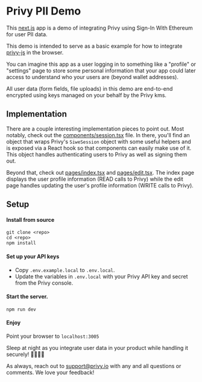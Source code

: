 # Privy PII Demo

This [next.js](https://nextjs.org) app is a demo of integrating Privy using Sign-In With Ethereum for user PII data.

This demo is intended to serve as a basic example for how to integrate [privy-js](https://www.npmjs.com/package/@privy-io/privy-js) in the browser.

You can imagine this app as a user logging in to something like a "profile" or "settings" page to store some personal information that your app could later access to understand who your users are (beyond wallet addresses).

All user data (form fields, file uploads) in this demo are end-to-end encrypted using keys managed on your behalf by the Privy kms.

## Implementation

There are a couple interesting implementation pieces to point out. Most notably, check out the [components/session.tsx](https://github.com/privy-io/privy-pii-demo/blob/main/components/session.tsx) file. In there, you'll find an object that wraps Privy's `SiweSession` object with some useful helpers and is exposed via a React hook so that components can easily make use of it. This object handles authenticating users to Privy as well as signing them out.

Beyond that, check out [pages/index.tsx](https://github.com/privy-io/privy-pii-demo/blob/main/pages/index.tsx) and [pages/edit.tsx](https://github.com/privy-io/privy-pii-demo/blob/main/pages/edit.tsx). The index page displays the user profile information (READ calls to Privy) while the edit page handles updating the user's profile information (WRITE calls to Privy).

## Setup

#### Install from source

```
git clone <repo>
cd <repo>
npm install
```

#### Set up your API keys

- Copy `.env.example.local` to `.env.local`.
- Update the variables in `.env.local` with your Privy API key and secret from the Privy console.

#### Start the server.

```
npm run dev
```

#### Enjoy

Point your browser to `localhost:3005`

Sleep at night as you integrate user data in your product while handling it securely! 🛌😴🌴🍹

As always, reach out to support@privy.io with any and all questions or comments. We love your feedback!
